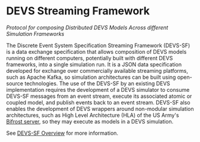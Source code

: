 # DEVS Streaming Framework
*Protocol for composing Distributed DEVS Models Across different
Simulation Frameworks*

The Discrete Event System Specification Streaming Framework (DEVS-SF) is
a data exchange specification that allows composition of DEVS models
running on different computers, potentially built with different DEVS
frameworks, into a single simulation run. It is a JSON data
specification developed for exchange over commercially available
streaming platforms, such as Apache Kafka, so simulation architectures
can be built using open-source technologies. The use of the DEVS-SF by
an existing DEVS implementation requires the development of a DEVS
simulator to consume DEVS-SF messages from an event stream, execute its
associated atomic or coupled model, and publish events back to an event
stream. DEVS-SF also enables the development of DEVS wrappers around
non-modular simulation architectures, such as High Level Architecture
(HLA) of the US Army's [Bifrost server](https://www.peostri.army.mil/onesaf), so they may execute as models
in a DEVS simulation. 

See [DEVS-SF Overview](docs/import/DEVS%20Streaming%20Framework%20Introduction.md) for more information.



